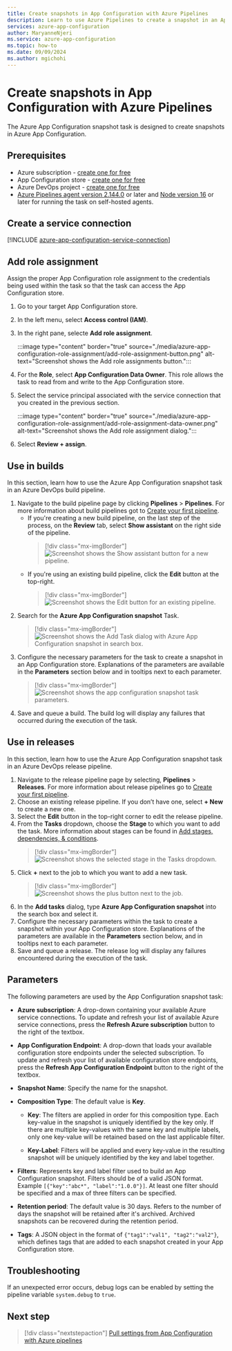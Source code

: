 ```yaml
---
title: Create snapshots in App Configuration with Azure Pipelines
description: Learn to use Azure Pipelines to create a snapshot in an App Configuration Store
services: azure-app-configuration
author: MaryanneNjeri
ms.service: azure-app-configuration
ms.topic: how-to
ms.date: 09/09/2024
ms.author: mgichohi
---
```


# Create snapshots in App Configuration with Azure Pipelines

The Azure App Configuration snapshot task is designed to create snapshots in Azure App Configuration.

## Prerequisites

- Azure subscription - [create one for free](https://azure.microsoft.com/free/)
- App Configuration store - [create one for free](./quickstart-azure-app-configuration-create.md#create-an-app-configuration-store)
- Azure DevOps project - [create one for free](https://go.microsoft.com/fwlink/?LinkId=2014881)
- [Azure Pipelines agent version 2.144.0](https://github.com/microsoft/azure-pipelines-agent/releases/tag/v2.144.0) or later and [Node version 16](https://nodejs.org/en/blog/release/v16.16.0/) or later for running the task on self-hosted agents.

## Create a service connection

[!INCLUDE [azure-app-configuration-service-connection](../../includes/azure-app-configuration-service-connection.md)]

## Add role assignment

Assign the proper App Configuration role assignment to the credentials being used within the task so that the task can access the App Configuration store.

1. Go to your target App Configuration store.
1. In the left menu, select **Access control (IAM)**.
1. In the right pane, selecte **Add role assignment**.

    :::image type="content"  border="true" source="./media/azure-app-configuration-role-assignment/add-role-assignment-button.png" alt-text="Screenshot shows the Add role assignments button.":::
1. For the **Role**, select **App Configuration Data Owner**. This role allows the task to read from and write to the App Configuration store.
1. Select the service principal associated with the service connection that you created in the previous section.

    :::image type="content"  border="true" source="./media/azure-app-configuration-role-assignment/add-role-assignment-data-owner.png" alt-text="Screenshot shows the Add role assignment dialog.":::
1. Select **Review + assign**.

## Use in builds

In this section, learn how to use the Azure App Configuration snapshot task in an Azure DevOps build pipeline.

1. Navigate to the build pipeline page by clicking **Pipelines** > **Pipelines**. For more information about build pipelines got to [Create your first pipeline](/azure/devops/pipelines/create-first-pipeline?tabs=tfs-2018-2).
      - If you're creating a new build pipeline, on the last step of the process, on the **Review** tab, select **Show assistant** on the right side of the pipeline.
        > [!div class="mx-imgBorder"]
        > ![Screenshot shows the Show assistant button for a new pipeline.](./media/new-pipeline-show-assistant.png)
      - If you're using an existing build pipeline, click the **Edit** button at the top-right.
        > [!div class="mx-imgBorder"]
        > ![Screenshot shows the Edit button for an existing pipeline.](./media/existing-pipeline-show-assistant.png)
1. Search for the **Azure App Configuration snapshot** Task.
    > [!div class="mx-imgBorder"]
    > ![Screenshot shows the Add Task dialog with Azure App Configuration snapshot in search box.](./media/add-azure-app-configuration-snapshot-task.png)
1. Configure the necessary parameters for the task to create a snapshot in an App Configuration store. Explanations of the parameters are available in the **Parameters** section below and in tooltips next to each parameter.
    > [!div class="mx-imgBorder"]
    > ![Screenshot shows the app configuration snapshot task parameters.](./media/azure-app-configuration-snapshot-parameters.png)
1. Save and queue a build. The build log will display any failures that occurred during the execution of the task.

## Use in releases

In this section, learn how to use the Azure App Configuration snapshot task in an Azure DevOps release pipeline.

1. Navigate to the release pipeline page by selecting, **Pipelines** > **Releases**. For more information about release pipelines go to [Create your first pipeline](/azure/devops/pipelines/release).
1. Choose an existing release pipeline. If you don’t have one, select **+ New** to create a new one.
1. Select the **Edit** button in the top-right corner to edit the release pipeline.
1. From the **Tasks** dropdown, choose the **Stage** to which you want to add the task. More information about stages can be found in [Add stages, dependencies, & conditions](/azure/devops/pipelines/release/environments).
    > [!div class="mx-imgBorder"]
    > ![Screenshot shows the selected stage in the Tasks dropdown.](./media/pipeline-stage-tasks.png)
1. Click **+** next to the job to which you want to add a new task.
    > [!div class="mx-imgBorder"]
    > ![Screenshot shows the plus button next to the job.](./media/add-task-to-job.png)
1. In the **Add tasks** dialog, type **Azure App Configuration snapshot** into the search box and select it.
1. Configure the necessary parameters within the task to create a snapshot within your App Configuration store. Explanations of the parameters are available in the **Parameters** section below, and in tooltips next to each parameter.
1. Save and queue a release. The release log will display any failures encountered during the execution of the task.

## Parameters

The following parameters are used by the App Configuration snapshot task:

- **Azure subscription**: A drop-down containing your available Azure service connections. To update and refresh your list of available Azure service connections, press the **Refresh Azure subscription** button to the right of the textbox.

- **App Configuration Endpoint**: A drop-down that loads your available configuration store endpoints under the selected subscription. To update and refresh your list of available configuration store endpoints, press the **Refresh App Configuration Endpoint** button to the right of the textbox. 

- **Snapshot Name**: Specify the name for the snapshot.

- **Composition Type**: The default value is **Key**.
    - **Key**: The filters are applied in order for this composition type. Each key-value in the snapshot is uniquely identified by the key only. If there are multiple key-values with the same key and multiple labels, only one key-value will be retained based on the last applicable filter.

    - **Key-Label**: Filters will be applied and every key-value in the resulting snapshot will be uniquely identified by the key and label together.

- **Filters**: Represents key and label filter used to build an App Configuration snapshot. Filters should be of a valid JSON format. Example `[{"key":"abc*", "label":"1.0.0"}]`. At least one filter should be specified and a max of three filters can be specified.

- **Retention period**: The default value is 30 days. Refers to the number of days the snapshot will be retained after it's archived. Archived snapshots can be recovered during the retention period.

- **Tags**: A JSON object in the format of `{"tag1":"val1", "tag2":"val2"}`, which defines tags that are added to each snapshot created in your App Configuration store.

## Troubleshooting

If an unexpected error occurs, debug logs can be enabled by setting the pipeline variable `system.debug` to `true`.

## Next step

> [!div class="nextstepaction"]
> [Pull settings from App Configuration with Azure pipelines](./pull-key-value-devops-pipeline.md)